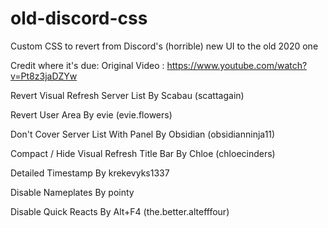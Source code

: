 # old-discord-css
Custom CSS to revert from Discord's (horrible) new UI to the old 2020 one

Credit where it's due:
Original Video : https://www.youtube.com/watch?v=Pt8z3jaDZYw

Revert Visual Refresh Server List By Scabau (scattagain)

Revert User Area By evie (evie.flowers)

Don't Cover Server List With Panel By Obsidian (obsidianninja11)

Compact / Hide Visual Refresh Title Bar By Chloe (chloecinders)

Detailed Timestamp By krekevyks1337

Disable Nameplates By pointy

Disable Quick Reacts By Alt+F4 (the.better.altefffour)

